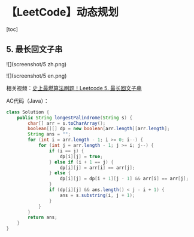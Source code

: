 # 【LeetCode】动态规划



[toc]



## 5. 最长回文子串

![](screenshot/5 zh.png)

![](screenshot/5 en.png)

相关视频：[史上最燃算法刷题！Leetcode 5. 最长回文子串](https://www.bilibili.com/video/BV1dN4y1g7p9/)

AC代码（Java）：

```java
class Solution {
    public String longestPalindrome(String s) {
        char[] arr = s.toCharArray();
        boolean[][] dp = new boolean[arr.length][arr.length];
        String ans = "";
        for (int i = arr.length - 1; i >= 0; i--) {
            for (int j = arr.length - 1; j >= i; j--) {
                if (i == j) {
                    dp[i][j] = true;
                } else if (i + 1 == j) {
                    dp[i][j] = arr[i] == arr[j];
                } else {
                    dp[i][j] = dp[i + 1][j - 1] && arr[i] == arr[j];
                }
                if (dp[i][j] && ans.length() < j - i + 1) {
                    ans = s.substring(i, j + 1);
                }
            }
        }
        return ans;
    }
}
```

